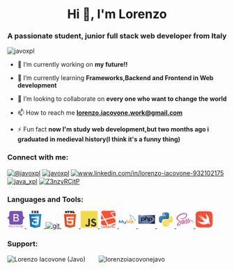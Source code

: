 <h1 align="center">Hi 👋, I'm Lorenzo</h1>
<h3 align="center">A passionate student, junior full stack web developer from Italy</h3>

<p align="left"> <img src="https://komarev.com/ghpvc/?username=javoxpl&label=Profile%20views&color=0e75b6&style=flat" alt="javoxpl" /> </p>

- 🔭 I’m currently working on **my future!!**

- 🌱 I’m currently learning **Frameworks,Backend and Frontend in Web development**

- 👯 I’m looking to collaborate on **every one who want to change the world**

- 📫 How to reach me **lorenzo.iacovone.work@gmail.com**

- ⚡ Fun fact **now I'm study web development,but two months ago i graduated in medieval history(I think it's a funny thing)**

<h3 align="left">Connect with me:</h3>
<p align="left">
<a href="https://dev.to/@javoxpl" target="blank"><img align="center" src="https://raw.githubusercontent.com/rahuldkjain/github-profile-readme-generator/master/src/images/icons/Social/devto.svg" alt="@javoxpl" height="30" width="40" /></a>
<a href="https://twitter.com/javoxpl" target="blank"><img align="center" src="https://raw.githubusercontent.com/rahuldkjain/github-profile-readme-generator/master/src/images/icons/Social/twitter.svg" alt="javoxpl" height="30" width="40" /></a>
<a href="https://linkedin.com/in/www.linkedin.com/in/lorenzo-iacovone-932102175" target="blank"><img align="center" src="https://raw.githubusercontent.com/rahuldkjain/github-profile-readme-generator/master/src/images/icons/Social/linked-in-alt.svg" alt="www.linkedin.com/in/lorenzo-iacovone-932102175" height="30" width="40" /></a>
<a href="https://instagram.com/java_xpl" target="blank"><img align="center" src="https://raw.githubusercontent.com/rahuldkjain/github-profile-readme-generator/master/src/images/icons/Social/instagram.svg" alt="java_xpl" height="30" width="40" /></a>
<a href="https://discord.gg/Z3nzyRCjtP" target="blank"><img align="center" src="https://raw.githubusercontent.com/rahuldkjain/github-profile-readme-generator/master/src/images/icons/Social/discord.svg" alt="Z3nzyRCjtP" height="30" width="40" /></a>
</p>

<h3 align="left">Languages and Tools:</h3>
<p align="left"> <a href="https://getbootstrap.com" target="_blank" rel="noreferrer"> <img src="https://raw.githubusercontent.com/devicons/devicon/master/icons/bootstrap/bootstrap-plain-wordmark.svg" alt="bootstrap" width="40" height="40"/> </a> <a href="https://www.w3schools.com/css/" target="_blank" rel="noreferrer"> <img src="https://raw.githubusercontent.com/devicons/devicon/master/icons/css3/css3-original-wordmark.svg" alt="css3" width="40" height="40"/> </a> <a href="https://git-scm.com/" target="_blank" rel="noreferrer"> <img src="https://www.vectorlogo.zone/logos/git-scm/git-scm-icon.svg" alt="git" width="40" height="40"/> </a> <a href="https://www.w3.org/html/" target="_blank" rel="noreferrer"> <img src="https://raw.githubusercontent.com/devicons/devicon/master/icons/html5/html5-original-wordmark.svg" alt="html5" width="40" height="40"/> </a> <a href="https://developer.mozilla.org/en-US/docs/Web/JavaScript" target="_blank" rel="noreferrer"> <img src="https://raw.githubusercontent.com/devicons/devicon/master/icons/javascript/javascript-original.svg" alt="javascript" width="40" height="40"/> </a> <a href="https://laravel.com/" target="_blank" rel="noreferrer"> <img src="https://raw.githubusercontent.com/devicons/devicon/master/icons/laravel/laravel-plain-wordmark.svg" alt="laravel" width="40" height="40"/> </a> <a href="https://www.mysql.com/" target="_blank" rel="noreferrer"> <img src="https://raw.githubusercontent.com/devicons/devicon/master/icons/mysql/mysql-original-wordmark.svg" alt="mysql" width="40" height="40"/> </a> <a href="https://www.php.net" target="_blank" rel="noreferrer"> <img src="https://raw.githubusercontent.com/devicons/devicon/master/icons/php/php-original.svg" alt="php" width="40" height="40"/> </a> <a href="https://www.python.org" target="_blank" rel="noreferrer"> <img src="https://raw.githubusercontent.com/devicons/devicon/master/icons/python/python-original.svg" alt="python" width="40" height="40"/> </a> <a href="https://sass-lang.com" target="_blank" rel="noreferrer"> <img src="https://raw.githubusercontent.com/devicons/devicon/master/icons/sass/sass-original.svg" alt="sass" width="40" height="40"/> </a> <a href="https://developer.apple.com/swift/" target="_blank" rel="noreferrer"> <img src="https://raw.githubusercontent.com/devicons/devicon/master/icons/swift/swift-original.svg" alt="swift" width="40" height="40"/> </a> </p>

<h3 align="left">Support:</h3>
<p><a href="https://www.buymeacoffee.com/Lorenzo Iacovone (Javo)"> <img align="left" src="https://cdn.buymeacoffee.com/buttons/v2/default-yellow.png" height="50" width="210" alt="Lorenzo Iacovone (Javo)" /></a><a href="https://ko-fi.com/lorenzoiacovonejavo"> <img align="left" src="https://cdn.ko-fi.com/cdn/kofi3.png?v=3" height="50" width="210" alt="lorenzoiacovonejavo" /></a></p><br><br>
